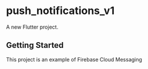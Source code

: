 # push_notifications_v1

A new Flutter project.

## Getting Started

This project is an example of Firebase Cloud Messaging
